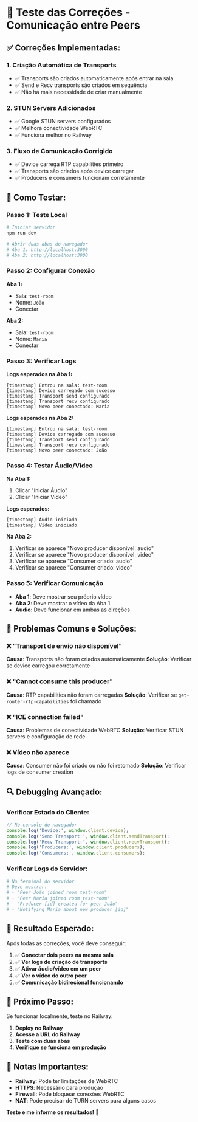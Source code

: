 # 🧪 Teste das Correções - Comunicação entre Peers

## ✅ **Correções Implementadas:**

### 1. **Criação Automática de Transports**
- ✅ Transports são criados automaticamente após entrar na sala
- ✅ Send e Recv transports são criados em sequência
- ✅ Não há mais necessidade de criar manualmente

### 2. **STUN Servers Adicionados**
- ✅ Google STUN servers configurados
- ✅ Melhora conectividade WebRTC
- ✅ Funciona melhor no Railway

### 3. **Fluxo de Comunicação Corrigido**
- ✅ Device carrega RTP capabilities primeiro
- ✅ Transports são criados após device carregar
- ✅ Producers e consumers funcionam corretamente

## 🧪 **Como Testar:**

### **Passo 1: Teste Local**
```bash
# Iniciar servidor
npm run dev

# Abrir duas abas do navegador
# Aba 1: http://localhost:3000
# Aba 2: http://localhost:3000
```

### **Passo 2: Configurar Conexão**
**Aba 1:**
- Sala: `test-room`
- Nome: `João`
- Conectar

**Aba 2:**
- Sala: `test-room`
- Nome: `Maria`
- Conectar

### **Passo 3: Verificar Logs**
**Logs esperados na Aba 1:**
```
[timestamp] Entrou na sala: test-room
[timestamp] Device carregado com sucesso
[timestamp] Transport send configurado
[timestamp] Transport recv configurado
[timestamp] Novo peer conectado: Maria
```

**Logs esperados na Aba 2:**
```
[timestamp] Entrou na sala: test-room
[timestamp] Device carregado com sucesso
[timestamp] Transport send configurado
[timestamp] Transport recv configurado
[timestamp] Novo peer conectado: João
```

### **Passo 4: Testar Áudio/Vídeo**
**Na Aba 1:**
1. Clicar "Iniciar Áudio"
2. Clicar "Iniciar Vídeo"

**Logs esperados:**
```
[timestamp] Áudio iniciado
[timestamp] Vídeo iniciado
```

**Na Aba 2:**
1. Verificar se aparece "Novo producer disponível: audio"
2. Verificar se aparece "Novo producer disponível: video"
3. Verificar se aparece "Consumer criado: audio"
4. Verificar se aparece "Consumer criado: video"

### **Passo 5: Verificar Comunicação**
- **Aba 1**: Deve mostrar seu próprio vídeo
- **Aba 2**: Deve mostrar o vídeo da Aba 1
- **Áudio**: Deve funcionar em ambas as direções

## 🚨 **Problemas Comuns e Soluções:**

### **❌ "Transport de envio não disponível"**
**Causa**: Transports não foram criados automaticamente
**Solução**: Verificar se device carregou corretamente

### **❌ "Cannot consume this producer"**
**Causa**: RTP capabilities não foram carregadas
**Solução**: Verificar se `get-router-rtp-capabilities` foi chamado

### **❌ "ICE connection failed"**
**Causa**: Problemas de conectividade WebRTC
**Solução**: Verificar STUN servers e configuração de rede

### **❌ Vídeo não aparece**
**Causa**: Consumer não foi criado ou não foi retomado
**Solução**: Verificar logs de consumer creation

## 🔍 **Debugging Avançado:**

### **Verificar Estado do Cliente:**
```javascript
// No console do navegador
console.log('Device:', window.client.device);
console.log('Send Transport:', window.client.sendTransport);
console.log('Recv Transport:', window.client.recvTransport);
console.log('Producers:', window.client.producers);
console.log('Consumers:', window.client.consumers);
```

### **Verificar Logs do Servidor:**
```bash
# No terminal do servidor
# Deve mostrar:
# - "Peer João joined room test-room"
# - "Peer Maria joined room test-room"
# - "Producer [id] created for peer João"
# - "Notifying Maria about new producer [id]"
```

## 🎯 **Resultado Esperado:**

Após todas as correções, você deve conseguir:

1. ✅ **Conectar dois peers na mesma sala**
2. ✅ **Ver logs de criação de transports**
3. ✅ **Ativar áudio/vídeo em um peer**
4. ✅ **Ver o vídeo do outro peer**
5. ✅ **Comunicação bidirecional funcionando**

## 🚀 **Próximo Passo:**

Se funcionar localmente, teste no Railway:

1. **Deploy no Railway**
2. **Acesse a URL do Railway**
3. **Teste com duas abas**
4. **Verifique se funciona em produção**

## 📝 **Notas Importantes:**

- **Railway**: Pode ter limitações de WebRTC
- **HTTPS**: Necessário para produção
- **Firewall**: Pode bloquear conexões WebRTC
- **NAT**: Pode precisar de TURN servers para alguns casos

**Teste e me informe os resultados!** 🎯

